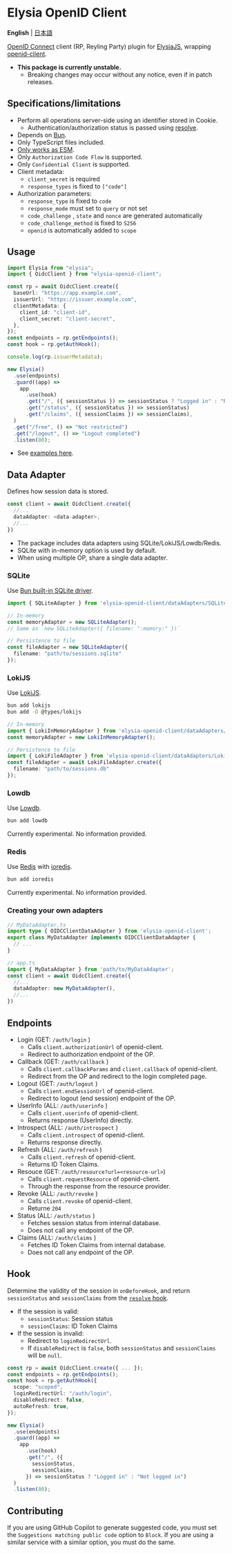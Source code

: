 # Elysia OpenID Client

**English** | [日本語](README.ja.md)

[OpenID Connect](https://openid.net/) client (RP, Reyling Party) plugin for [ElysiaJS](https://elysiajs.com/), wrapping [openid-client](https://github.com/panva/node-openid-client).

- **This package is currently unstable.**
  - Breaking changes may occur without any notice, even if in patch releases.

## Specifications/limitations

- Perform all operations server-side using an identifier stored in Cookie.
  - Authentication/authorization status is passed using [resolve](https://elysiajs.com/life-cycle/before-handle.html#resolve).
- Depends on [Bun](https://bun.sh/).
- Only TypeScript files included.
- [Only works as ESM](https://gist.github.com/sindresorhus/a39789f98801d908bbc7ff3ecc99d99c).
- Only `Authorization Code Flow` is supported.
- Only `Confidential Client` is supported.
- Client metadata:
  - `client_secret` is required
  - `response_types` is fixed to `["code"]`
- Authorization parameters:
  - `response_type` is fixed to `code`
  - `response_mode` must set to `query` or not set
  - `code_challenge` , `state` and `nonce` are generated automatically
  - `code_challenge_method` is fixed to `S256`
  - `openid` is automatically added to `scope`

## Usage

```typescript
import Elysia from "elysia";
import { OidcClient } from "elysia-openid-client";

const rp = await OidcClient.create({
  baseUrl: "https://app.example.com",
  issuerUrl: "https://issuer.example.com",
  clientMetadata: {
    client_id: "client-id",
    client_secret: "client-secret",
  },
});
const endpoints = rp.getEndpoints();
const hook = rp.getAuthHook();

console.log(rp.issuerMetadata);

new Elysia()
  .use(endpoints)
  .guard((app) =>
    app
      .use(hook)
      .get("/", ({ sessionStatus }) => sessionStatus ? "Logged in" : "Restricted")
      .get("/status", ({ sessionStatus }) => sessionStatus)
      .get("/claims", ({ sessionClaims }) => sessionClaims),
  )
  .get("/free", () => "Not restricted")
  .get("/logout", () => "Logout completed")
  .listen(80);
```

- See [examples here](https://github.com/macropygia/elysia-openid-client/tree/main/examples).

## Data Adapter

Defines how session data is stored.

```typescript
const client = await OidcClient.create({
  //...
  dataAdapter: <data-adapter>,
  //...
})
```

- The package includes data adapters using SQLite/LokiJS/Lowdb/Redis.
- SQLite with in-memory option is used by default.
- When using multiple OP, share a single data adapter.

### SQLite

Use [Bun built-in SQLite driver](https://bun.sh/docs/api/sqlite).

```typescript
import { SQLiteAdapter } from 'elysia-openid-client/dataAdapters/SQLiteAdapter';

// In-memory
const memoryAdapter = new SQLiteAdapter();
// Same as `new SQLiteAdapter({ filename: ":memory:" })`

// Persistence to file
const fileAdapter = new SQLiteAdapter({
  filename: "path/to/sessions.sqlite"
});

```

### LokiJS

Use [LokiJS](https://techfort.github.io/LokiJS/).

```bash
bun add lokijs
bun add -D @types/lokijs
```

```typescript
// In-memory
import { LokiInMemoryAdapter } from 'elysia-openid-client/dataAdapters/LokiInMemoryAdapter';
const memoryAdapter = new LokiInMemoryAdapter();

// Persistence to file
import { LokiFileAdapter } from 'elysia-openid-client/dataAdapters/LokiFileAdapter';
const fileAdapter = await LokiFileAdapter.create({
  filename: "path/to/sessions.db"
});
```

### Lowdb

Use [Lowdb](https://github.com/typicode/lowdb).

```bash
bun add lowdb
```

Currently experimental. No information provided.

### Redis

Use [Redis](https://redis.io/) with [ioredis](https://github.com/redis/ioredis).

```bash
bun add ioredis
```

Currently experimental. No information provided.

### Creating your own adapters

```typescript
// MyDataAdapter.ts
import type { OIDCClientDataAdapter } from 'elysia-openid-client';
export class MyDataAdapter implements OIDCClientDataAdapter {
  // ...
}

// app.ts
import { MyDataAdapter } from 'path/to/MyDataAdapter';
const client = await OidcClient.create({
  //...
  dataAdapter: new MyDataAdapter(),
  //...
})
```

## Endpoints

- Login (GET: `/auth/login` )
  - Calls `client.authorizationUrl` of openid-client.
  - Redirect to authorization endpoint of the OP.
- Callback (GET: `/auth/callback` )
  - Calls `client.callbackParams` and `client.callback` of openid-client.
  - Redirect from the OP and redirect to the login completed page.
- Logout (GET: `/auth/logout` )
  - Calls `client.endSessionUrl` of openid-client.
  - Redirect to logout (end session) endpoint of the OP.
- UserInfo (ALL: `/auth/userinfo` )
  - Calls `client.userinfo` of openid-client.
  - Returns response (UserInfo) directly.
- Introspect  (ALL: `/auth/introspect` )
  - Calls `client.introspect` of openid-client.
  - Returns response directly.
- Refresh (ALL: `/auth/refresh` )
  - Calls `client.refresh` of openid-client.
  - Returns ID Token Claims.
- Resouce (GET: `/auth/resource?url=<resource-url>`)
  - Calls `client.requestResource` of openid-client.
  - Through the response from the resource provider.
- Revoke (ALL: `/auth/revoke` )
  - Calls `client.revoke` of openid-client.
  - Returne `204`
- Status (ALL: `/auth/status` )
  - Fetches session status from internal database.
  - Does not call any endpoint of the OP.
- Claims (ALL: `/auth/claims` )
  - Fetches ID Token Claims from internal database.
  - Does not call any endpoint of the OP.

## Hook

Determine the validity of the session in `onBeforeHook`, and return `sessionStatus` and `sessionClaims` from the [`resolve` hook](https://elysiajs.com/life-cycle/before-handle.html#resolve).

- If the session is valid:
  - `sessionStatus`: Session status
  - `sessionClaims`: ID Token Claims
- If the session is invalid:
  - Redirect to `loginRedirectUrl`.
  - If `disableRedirect` is `false`, both `sessionStatus` and `sessionClaims` will be `null`.

```typescript
const rp = await OidcClient.create({ ... });
const endpoints = rp.getEndpoints();
const hook = rp.getAuthHook({
  scope: "scoped",
  loginRedirectUrl: "/auth/login",
  disableRedirect: false,
  autoRefresh: true,
});

new Elysia()
  .use(endpoints)
  .guard((app) =>
    app
      .use(hook)
      .get("/", ({
        sessionStatus,
        sessionClaims,
      }) => sessionStatus ? "Logged in" : "Not logged in")
  )
  .listen(80);
```

## Contributing

If you are using GitHub Copilot to generate suggested code, you must set the `Suggestions matching public code` option to `Block`. If you are using a similar service with a similar option, you must do the same.
